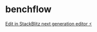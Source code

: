 # benchflow

[Edit in StackBlitz next generation editor ⚡️](https://stackblitz.com/~/github.com/khoded/benchflow)